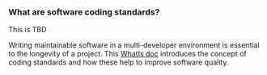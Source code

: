 ### What are software coding standards?
This is TBD

Writing maintainable software in a multi-developer environment is essential to the longevity of a project.
This [WhatIs doc](placeholder.pdf "What is a coding standards document?") introduces the concept of coding standards and how these help to improve software quality.

<!---
Publish: no
Topics: coding
Pinned: no
--->
